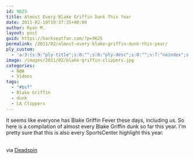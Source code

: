 ```yaml
---
id: 9625
title: Almost Every Blake Griffin Dunk This Year
date: 2011-02-18T19:37:35+00:00
author: Ryan M.
layout: post
guid: https://backseatfan.com/?p=9625
permalink: /2011/02/almost-every-blake-griffin-dunk-this-year/
ply_custom:
  - 'a:3:{s:9:"ply-title";s:0:"";s:8:"ply-desc";s:0:"";s:7:"noindex";s:0:"";}'
image: /images/2011/02/blake-griffin-clippers.jpg
categories:
  - NBA
  - Videos
tags:
  - "#bsf"
  - Blake Griffin
  - dunk
  - LA Clippers
---
```


<div class="entry">
  <p>
    It seems like everyone has Blake Griffin Fever these days, including us. So here is a compilation of almost every Blake Griffin dunk so far this year. I'm pretty sure that this is also every SportsCenter highlight this year.
  </p>

  <p>
    <br /> via <a href="http://www.deadspin.com">Deadspin</a>
  </p>
</div>
